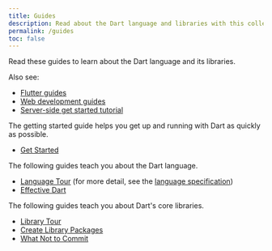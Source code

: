 ```yaml
---
title: Guides
description: Read about the Dart language and libraries with this collection of guides.
permalink: /guides
toc: false
---
```


Read these guides to learn about the Dart language and its libraries.

Also see:

* [Flutter guides]({{site.flutter}})
* [Web development guides]({{site.webdev}}/guides)
* [Server-side get started tutorial](/tutorials/server/get-started)

The getting started guide helps you get up and running with Dart as quickly as possible.

* [Get Started](/guides/get-started)

The following guides teach you about the Dart language.

* [Language Tour](/guides/language/language-tour) (for more detail, see the [language specification](/guides/language/spec))
* [Effective Dart](/guides/language/effective-dart)

The following guides teach you about Dart's core libraries.

* [Library Tour](/guides/libraries/library-tour)
* [Create Library Packages](/guides/libraries/create-library-packages)
* [What Not to Commit](/guides/libraries/private-files)

